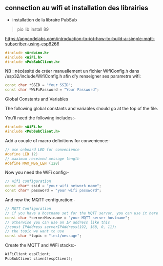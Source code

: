 ## connection au wifi et installation des librairies

- installation de la libraire PubSub
> pio lib install 89

https://appcodelabs.com/introduction-to-iot-how-to-build-a-simple-mqtt-subscriber-using-esp8266

```cpp
#include <Arduino.h>
#include <WiFi.h>
#include <PubSubClient.h>
```

NB : nécéssité de créer manuellement un fichier WifiConfig.h dans /esp32/include/WifiConfig.h
afin d'y renseigner ses parametre wifi:

```cpp
const char *SSID = "Your SSID";
const char *WiFiPassword = "Your Password";
```

Global Constants and Variables

The following global constants and variables should go at the top of the file.

You’ll need the following includes:-

```cpp
#include <WiFi.h> 
#include <PubSubClient.h>
```

Add a couple of macro definitions for convenience:-
```cpp
// use onboard LED for convenience 
#define LED (2)
// maximum received message length 
#define MAX_MSG_LEN (128)
```

Now you need the WiFi config:-
```cpp
// Wifi configuration
const char* ssid = "your wifi network name";
const char* password = "your wifi password";
```
And now the MQTT configuration:-
```cpp
// MQTT Configuration
// if you have a hostname set for the MQTT server, you can use it here
const char *serverHostname = "your MQTT server hostname";
// otherwise you can use an IP address like this
//const IPAddress serverIPAddress(192, 168, 0, 11);
// the topic we want to use
const char *topic = "test/message";
```
Create the MQTT and WiFi stacks:-
```cpp
WiFiClient espClient;
PubSubClient client(espClient);
```
